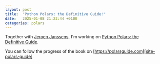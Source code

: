 ```yaml
---
layout: post
title:  "Python Polars: the Definitive Guide!"
date:   2025-01-08 21:22:44 +0100
categories: polars
---
```

Together with [Jeroen Janssens][site-jeroen], I'm working on [Python Polars: the Definitive Guide][site-polars-oreilly].

You can follow the progress of the book on [https://polarsguide.com][site-polars-guide].

[site-jeroen]: https://jeroenjanssens.com/
[site-polars-guide]: https://polarsguide.com/
[site-polars-oreilly]: https://www.oreilly.com/library/view/python-polars-the/9781098156077/

